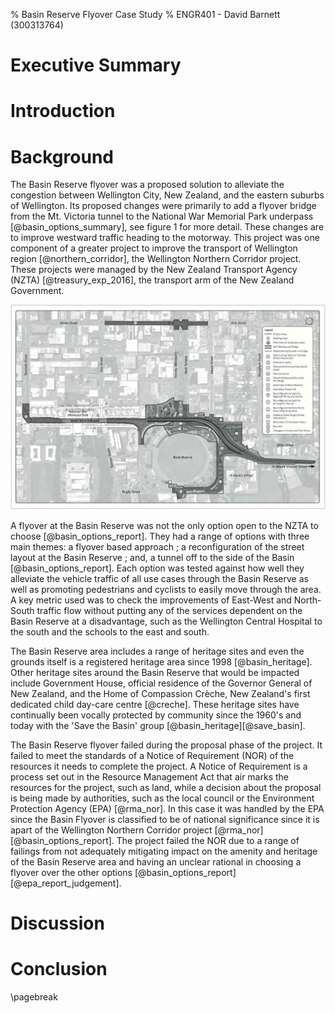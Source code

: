 % Basin Reserve Flyover Case Study
% ENGR401 - David Barnett (300313764)

<!-- 
Aim for the case study:
    * recommend ways to improve egineering projects success

Using the view point of _legal compliance_

Areas to look at:
    * community engagement, communications
        * videos releases
        * large documents
        * how is this protected by law [find law, probably resouce management act & report section]
    * irreproducible selection process
        * How is this protected by law [find law, probably resouce management act & report section]
    * did not explore the impacts of their project
        * How is this protected by law [find law, probably resouce management act & report section]

-->

# Executive Summary 
<!--
 Breifly cover:
 * the topic area of the report
 * the report's primary aim/s
 * state what was achieved (key finding)
 * a summary of your approach
 * significant findings
 * a summary of the report's recommendations
-->

# Introduction
<!--
Summarise the brief (your task), briefly outline the case and focus on its significance for the reader,
state the report's aim(s) and describe how the report is organised.
-->
 
# Background
<!--
Describe the case or situation being investigated.
Focus on the facts of the situation.

 - it is a sub-project of the Wellington Corridor Project
 - improving the basin reserve area
 - The project was terminated in the proposal phase

 - notice of requirement, what is it?
 - proposal sent to EPA
 - goal of the RMA is to `promote the sustainable management of natural & physical resources`.

 - this was due to multiple failures to meet the requirements of the RMA
 - the area is a hertiage site, including the circket grounds, etc.
-->

The Basin Reserve flyover was a proposed solution to alleviate the congestion between Wellington City, New Zealand,
and the eastern suburbs of Wellington.
Its proposed changes were primarily to add a flyover bridge from the Mt. Victoria tunnel to the
National War Memorial Park underpass [@basin_options_summary], see figure 1 for more detail.
These changes are to improve westward traffic heading to the motorway.
This project was one component of a greater project to improve the transport of Wellington region [@northern_corridor],
the Wellington Northern Corridor project.
These projects were managed by the New Zealand Transport Agency (NZTA) [@treasury_exp_2016],
the transport arm of the New Zealand Government.

![Map of the Basin Reserve area with proposed changes [@epa_report]](./proposed_changes.png)

A flyover at the Basin Reserve was not the only option open to the NZTA to choose [@basin_options_report].
They had a range of options with three main themes: a flyover based approach ; a reconfiguration of the
street layout at the Basin Reserve ; and, a tunnel off to the side of the Basin [@basin_options_report].
Each option was tested against how well they alleviate the vehicle traffic of all use cases through
the Basin Reserve as well as promoting pedestrians and cyclists to easily move through the area.
A key metric used was to check the improvements of East-West and North-South traffic flow without
putting any of the services dependent on the Basin Reserve at a disadvantage, such as the Wellington Central Hospital to the
south and the schools to the east and south.

The Basin Reserve area includes a range of heritage sites and even the grounds
itself is a registered heritage area since 1998 [@basin_heritage].
Other heritage sites around the Basin Reserve that would be impacted include
Government House, official residence of the Governor General of New Zealand,
and the Home of Compassion Crèche, New Zealand's first dedicated child day-care centre [@creche].
These heritage sites have continually been vocally protected by community since the 1960's and today
with the 'Save the Basin' group [@basin_heritage][@save_basin].

The Basin Reserve flyover failed during the proposal phase of the project.
It failed to meet the standards of a Notice of Requirement (NOR) of the resources it needs to complete the project.
A Notice of Requirement is a process set out in the Resource Management Act that air marks the resources 
for the project, such as land, while a decision about the proposal is being made by authorities,
such as the local council or the Environment Protection Agency (EPA) [@rma_nor].
In this case it was handled by the EPA since the Basin Flyover is classified to be of national significance since
it is apart of the Wellington Northern Corridor project [@rma_nor][@basin_options_report].
The project failed the NOR due to a range of failings from not adequately mitigating impact on the amenity and heritage
of the Basin Reserve area and having an unclear rational in choosing a flyover over the
other options [@basin_options_report][@epa_report_judgement].

# Discussion
<!--
 - this was due to multiple failures to meet the requirements of the RMA
    - subset of these failtuers are: alteratives & hertiage site

    - alternatives 
        - "methodology,  particularly  the  need  for transparency and replicability, is important" [1273]
        - "it was not clear how criteria were weighted and the reason for any weighting.
           This made the process somewhat confusing and difficult to follow.  
           It also meant that the process could not be replicated" [1274]
        - section: 171(1) Whether adequate consideration has been given to alternative sites, routes & methods

        - highlights the requirement of transprancy when using finite resources like Land, city space, culture, anemity

    - hertiage sites
        - section 6(f) recongise & provide for protection of historic heritage from inappropriate development
        - public outcry tipped the balance & defended the Basin
        - King Salmon, case applied to '*inappropriate* development' 
        - test-cricket status of the Basin Reserve venue [1259]

         - highlights the importance of history and the community support for the site
-->

<!-- Where a tunnel would cost between \$160m to \$220m with a cost-to-benefit ratio between 0.8 to 0.9, -->
<!-- a change in the roads would cost between \$40m to \$50m with a cost-to-benefit ratio between 1.4 to 1.6,and a -->
<!-- flyover had a projected cost between \$75m and \$100m with a cost-to-benefit ratio between 1.1 to 1.2 [@basin_options_report]. -->

# Conclusion
<!--
Try to answer the following questions.
* What else has been achieved since the situation occurred?
* Have all recommendations been implemented?
* What may happen in the future?
-->

\pagebreak
